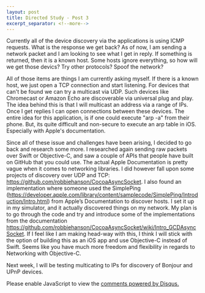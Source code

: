 ```yaml
---
layout: post
title: Directed Study - Post 3
excerpt_separator: <!--more-->
---
```

Currently all of the device discovery via the applications is using ICMP requests. What is the response we get back? As of now, I am sending a network packet and I am looking to see what I get in reply. If something is returned, then it is a known host. Some hosts ignore everything, so how will we get those devics? Try other protocols?<!--more--> Spoof the network?

All of those items are things I am currently asking myself. If there is a known host, we just open a TCP connection and start listening. For devices that can't be found we can try a multicast via UDP. Such devices like Chromecast or Amazon Echo are discoverable via universal plug and play. The idea behind this is that I will multicast an address via a range of IPs. Once I get replies I can open connections between these devices. The entire idea for this application, is if one could execute "arp -a" from their phone. But, its quite difficult and non-secure to execute an arp table in iOS. Especially with Apple's documentation.

Since all of these issue and challenges have been arising, I decided to go back and research some more. I researched again sending raw packets over Swift or Objective-C, and saw a couple of APIs that people have built on GitHub that you could use. The actual Apple Documentation is pretty vague when it comes to networking libraries. I did however fall upon some projects of discovery over UDP and TCP: https://github.com/robbiehanson/CocoaAsyncSocket. I also found an implementation where someone used the SimplePing (https://developer.apple.com/library/content/samplecode/SimplePing/Introduction/Intro.html) from Apple’s Documentation to discover hosts. I set it up in my simulator, and it actually discovered things on my network.
My plan is  to go through the code and try and introduce some of the implementations from the documentation https://github.com/robbiehanson/CocoaAsyncSocket/wiki/Intro_GCDAsyncSocket. If I feel like I am making head-way with this, I think I will stick with the option of building this as an iOS app and use Objective-C instead of Swift. Seems like you have much more freedom and flexibility in regards to Networking with Objective-C.

Next week, I will be testing multicating to IPs for discovery of Bonjour and UPnP devices. 
<div id="disqus_thread"></div>
<script>
/**
* RECOMMENDED CONFIGURATION VARIABLES: EDIT AND UNCOMMENT THE SECTION BELOW TO INSERT DYNAMIC VALUES FROM YOUR PLATFORM OR CMS.
* LEARN WHY DEFINING THESE VARIABLES IS IMPORTANT: https://disqus.com/admin/universalcode/#configuration-variables
*/
/*
var disqus_config = function () {
this.page.url = PAGE_URL; // Replace PAGE_URL with your page's canonical URL variable
this.page.identifier = PAGE_IDENTIFIER; // Replace PAGE_IDENTIFIER with your page's unique identifier variable
};
*/
(function() { // DON'T EDIT BELOW THIS LINE
var d = document, s = d.createElement('script');

s.src = '//jaketarnow.disqus.com/embed.js';

s.setAttribute('data-timestamp', +new Date());
(d.head || d.body).appendChild(s);
})();
</script>
<noscript>Please enable JavaScript to view the <a href="https://disqus.com/?ref_noscript" rel="nofollow">comments powered by Disqus.</a></noscript>
